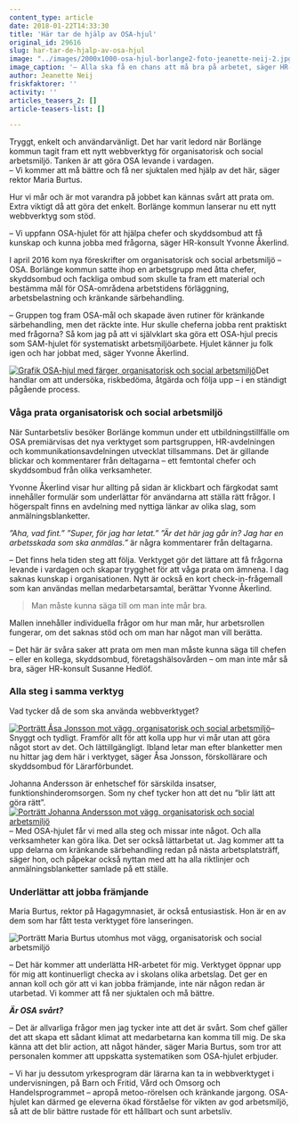 ```yaml
---
content_type: article
date: 2018-01-22T14:33:30
title: 'Här tar de hjälp av OSA-hjul'
original_id: 29616
slug: har-tar-de-hjalp-av-osa-hjul
image: "../images/2000x1000-osa-hjul-borlange2-foto-jeanette-neij-2.jpg"
image_caption: '– Alla ska få en chans att må bra på arbetet, säger HR-konsult Susanne Hedlöf, som med kollegan Yvonne Åkerlind lotsat fram webbverktyget OSA-hjulet för organisatorisk och social arbetsmiljö. '
author: Jeanette Neij
friskfaktorer: ''
activity: ''
articles_teasers_2: []
article-teasers-list: []

---
```


Tryggt, enkelt och användarvänligt. Det har varit ledord när Borlänge kommun tagit fram ett nytt webbverktyg för organisatorisk och social arbetsmiljö. Tanken är att göra OSA levande i vardagen.  
– Vi kommer att må bättre och få ner sjuktalen med hjälp av det här, säger rektor Maria Burtus.

Hur vi mår och är mot varandra på jobbet kan kännas svårt att prata om. Extra viktigt då att göra det enkelt. Borlänge kommun lanserar nu ett nytt webbverktyg som stöd.

– Vi uppfann OSA-hjulet för att hjälpa chefer och skyddsombud att få kunskap och kunna jobba med frågorna, säger HR-konsult Yvonne Åkerlind.

I april 2016 kom nya föreskrifter om organisatorisk och social arbetsmiljö – OSA. Borlänge kommun satte ihop en arbetsgrupp med åtta chefer, skyddsombud och fackliga ombud som skulle ta fram ett material och bestämma mål för OSA-områdena arbetstidens förläggning, arbetsbelastning och kränkande särbehandling.

– Gruppen tog fram OSA-mål och skapade även rutiner för kränkande särbehandling, men det räckte inte. Hur skulle cheferna jobba rent praktiskt med frågorna? Så kom jag på att vi självklart ska göra ett OSA-hjul precis som SAM-hjulet för systematiskt arbetsmiljöarbete. Hjulet känner ju folk igen och har jobbat med, säger Yvonne Åkerlind.

[![Grafik OSA-hjul med färger, organisatorisk och social arbetsmiljö](https://www.suntarbetsliv.se/wp-content/uploads/2018/01/220x200-osahjulet-borlange.jpg)](https://www.suntarbetsliv.se/wp-content/uploads/2018/01/220x200-osahjulet-borlange.jpg)Det handlar om att undersöka, riskbedöma, åtgärda och följa upp – i en ständigt pågående process.

### Våga prata organisatorisk och social arbetsmiljö

När Suntarbetsliv besöker Borlänge kommun under ett utbildningstillfälle om OSA premiärvisas det nya verktyget som partsgruppen, HR-avdelningen och kommunikationsavdelningen utvecklat tillsammans. Det är gillande blickar och kommentarer från deltagarna – ett femtontal chefer och skyddsombud från olika verksamheter.

Yvonne Åkerlind visar hur allting på sidan är klickbart och färgkodat samt innehåller formulär som underlättar för användarna att ställa rätt frågor. I högerspalt finns en avdelning med nyttiga länkar av olika slag, som anmälningsblanketter.

_”Aha, vad fint.” ”Super, för jag har letat.” ”Är det här jag går in? Jag har en arbetsskada som ska anmälas.”_ är några kommentarer från deltagarna.

– Det finns hela tiden steg att följa. Verktyget gör det lättare att få frågorna levande i vardagen och skapar trygghet för att våga prata om ämnena. I dag saknas kunskap i organisationen. Nytt är också en kort check-in-frågemall som kan användas mellan medarbetarsamtal, berättar Yvonne Åkerlind.

> Man måste kunna säga till om man inte mår bra.

Mallen innehåller individuella frågor om hur man mår, hur arbetsrollen fungerar, om det saknas stöd och om man har något man vill berätta.

– Det här är svåra saker att prata om men man måste kunna säga till chefen – eller en kollega, skyddsombud, företagshälsovården – om man inte mår så bra, säger HR-konsult Susanne Hedlöf.

### Alla steg i samma verktyg

Vad tycker då de som ska använda webbverktyget?

[![Porträtt Åsa Jonsson mot vägg, organisatorisk och social arbetsmiljö](https://www.suntarbetsliv.se/wp-content/uploads/2018/01/220x200-asa-jonsson-foto-jeanette-neij.jpg)](https://www.suntarbetsliv.se/wp-content/uploads/2018/01/220x200-asa-jonsson-foto-jeanette-neij.jpg)– Snyggt och tydligt. Framför allt för att kolla upp hur vi mår utan att göra något stort av det. Och lättillgängligt. Ibland letar man efter blanketter men nu hittar jag dem här i verktyget, säger Åsa Jonsson, förskollärare och skyddsombud för Lärarförbundet.

Johanna Andersson är enhetschef för särskilda insatser, funktionshinderomsorgen. Som ny chef tycker hon att det nu ”blir lätt att göra rätt”.[![Porträtt Johanna Andersson mot vägg, organisatorisk och social arbetsmiljö](https://www.suntarbetsliv.se/wp-content/uploads/2018/01/220x200-johanna-andersson-foto-jeanette-neij.jpg)](https://www.suntarbetsliv.se/wp-content/uploads/2018/01/220x200-johanna-andersson-foto-jeanette-neij.jpg)  
– Med OSA-hjulet får vi med alla steg och missar inte något. Och alla verksamheter kan göra lika. Det ser också lättarbetat ut. Jag kommer att ta upp delarna om kränkande särbehandling redan på nästa arbetsplatsträff, säger hon, och påpekar också nyttan med att ha alla riktlinjer och anmälningsblanketter samlade på ett ställe.

### Underlättar att jobba främjande

Maria Burtus, rektor på Hagagymnasiet, är också entusiastisk. Hon är en av dem som har fått testa verktyget före lanseringen.

![Porträtt Maria Burtus utomhus mot vägg, organisatorisk och social arbetsmiljö](https://www.suntarbetsliv.se/wp-content/uploads/2018/01/220x200-maria-burtus-foto-jeanette-neij.jpg)

– Det här kommer att underlätta HR-arbetet för mig. Verktyget öppnar upp för mig att kontinuerligt checka av i skolans olika arbetslag. Det ger en annan koll och gör att vi kan jobba främjande, inte när någon redan är utarbetad. Vi kommer att få ner sjuktalen och må bättre.

_**Är OSA svårt?**_

– Det är allvarliga frågor men jag tycker inte att det är svårt. Som chef gäller det att skapa ett sådant klimat att medarbetarna kan komma till mig. De ska känna att det blir action, att något händer, säger Maria Burtus, som tror att personalen kommer att uppskatta systematiken som OSA-hjulet erbjuder.

– Vi har ju dessutom yrkesprogram där lärarna kan ta in webbverktyget i undervisningen, på Barn och Fritid, Vård och Omsorg och Handelsprogrammet – apropå metoo-rörelsen och kränkande jargong. OSA-hjulet kan därmed ge eleverna ökad förståelse för vikten av god arbetsmiljö, så att de blir bättre rustade för ett hållbart och sunt arbetsliv.

[](https://www.suntarbetsliv.se/wp-content/uploads/2018/01/220x200-maria-burtus-foto-jeanette-neij.jpg)

